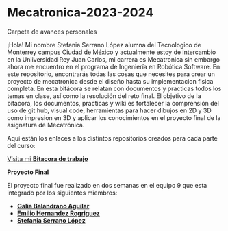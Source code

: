 # Mecatronica-2023-2024
Carpeta de avances personales

¡Hola! Mi nombre Stefania Serrano López alumna del Tecnologico de Monterrey campus Ciudad de México y actualmente estoy de intercambio en la Uniiversidad Rey Juan Carlos, mi carrera es Mecatronica sin embargo ahora me encuentro en el programa de Ingeniería en Robótica Software. En este repositorio, encontrarás todas las cosas que necesites para crear un proyecto de mecatronica desde el diseño hasta su implementacion fisica completa. En esta bitácora se relatan con documentos y practicas todos los temas en clase, así como la resolución del reto final. El objetivo de la bitacora, los documentos, practicas y wiki es fortalecer la comprensión del uso de git hub, visual code, herramientas para hacer dibujos en 2D y 3D como impresion en 3D y aplicar los conocimientos en el proyecto final de la asignatura de Mecatrónica.

Aquí están los enlaces a los distintos repositorios creados para cada parte del curso:

[Visita mi **Bitacora de trabajo** ](https://github.com/Stef-282/Mecatronica-2023-2024/wiki/Bitacora)

**Proyecto Final**

El proyecto final fue realizado en dos semanas en el equipo 9 que esta integrado por los siguientes miembros:

- [**Galia Balandrano Aguilar** ](https://github.com/galia-urjc)
- [**Emilio Hernandez Rogriguez** ](https://github.com/Emilio111101)
- [**Stefania Serrano López** ](https://github.com/Stef-282)